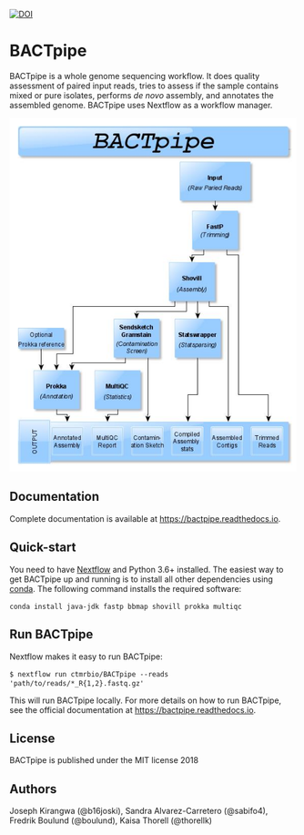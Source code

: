 [![DOI](https://zenodo.org/badge/83326100.svg)](https://zenodo.org/badge/latestdoi/83326100)

# BACTpipe 
BACTpipe is a whole genome sequencing workflow. It does quality assessment of
paired input reads, tries to assess if the sample contains mixed or pure
isolates, performs *de novo* assembly, and annotates the assembled genome.
BACTpipe uses Nextflow as a workflow manager. 

![BACTpipe flowchart](./docs/source/img/BACTpipe-flowchart-New.jpg)

## Documentation
Complete documentation is available at https://bactpipe.readthedocs.io. 

## Quick-start
You need to have [Nextflow](https://www.nextflow.io) and Python 3.6+ installed.
The easiest way to get BACTpipe up and running is to install all other
dependencies using [conda](https://conda.io/docs/). The following command
installs the required software:

    conda install java-jdk fastp bbmap shovill prokka multiqc 

## Run BACTpipe
Nextflow makes it easy to run BACTpipe:

    $ nextflow run ctmrbio/BACTpipe --reads 'path/to/reads/*_R{1,2}.fastq.gz'

This will run BACTpipe locally. For more details on how to run BACTpipe, see
the official documentation at https://bactpipe.readthedocs.io.

## License
BACTpipe is published under the MIT license 2018

## Authors
Joseph Kirangwa (@b16joski), 
Sandra Alvarez-Carretero (@sabifo4),
Fredrik Boulund (@boulund),
Kaisa Thorell (@thorellk)
